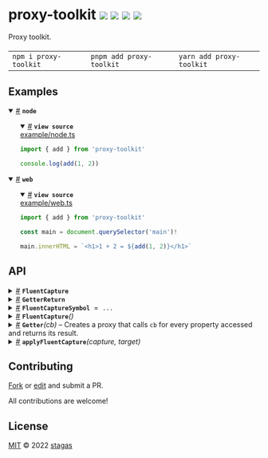 <h1>
proxy-toolkit <a href="https://npmjs.org/package/proxy-toolkit"><img src="https://img.shields.io/badge/npm-v0.1.0-F00.svg?colorA=000"/></a> <a href="src"><img src="https://img.shields.io/badge/loc-34-FFF.svg?colorA=000"/></a> <a href="https://cdn.jsdelivr.net/npm/proxy-toolkit@0.1.0/dist/proxy-toolkit.min.js"><img src="https://img.shields.io/badge/brotli-274b-333.svg?colorA=000"/></a> <a href="LICENSE"><img src="https://img.shields.io/badge/license-MIT-F0B.svg?colorA=000"/></a>
</h1>

<p></p>

Proxy toolkit.

<h4>
<table><tr><td title="Triple click to select and copy paste">
<code>npm i proxy-toolkit </code>
</td><td title="Triple click to select and copy paste">
<code>pnpm add proxy-toolkit </code>
</td><td title="Triple click to select and copy paste">
<code>yarn add proxy-toolkit</code>
</td></tr></table>
</h4>

## Examples

<details id="example$node" title="node" open><summary><span><a href="#example$node">#</a></span>  <code><strong>node</strong></code></summary>  <ul>    <details id="source$node" title="node source code" open><summary><span><a href="#source$node">#</a></span>  <code><strong>view source</strong></code></summary>  <a href="example/node.ts">example/node.ts</a>  <p>

```ts
import { add } from 'proxy-toolkit'

console.log(add(1, 2))
```

</p>
</details></ul></details><details id="example$web" title="web" open><summary><span><a href="#example$web">#</a></span>  <code><strong>web</strong></code></summary>  <ul>    <details id="source$web" title="web source code" open><summary><span><a href="#source$web">#</a></span>  <code><strong>view source</strong></code></summary>  <a href="example/web.ts">example/web.ts</a>  <p>

```ts
import { add } from 'proxy-toolkit'

const main = document.querySelector('main')!

main.innerHTML = `<h1>1 + 2 = ${add(1, 2)}</h1>`
```

</p>
</details></ul></details>

## API

<p>  <details id="FluentCapture$15" title="TypeAlias" ><summary><span><a href="#FluentCapture$15">#</a></span>  <code><strong>FluentCapture</strong></code>    </summary>  <a href="src/proxy-toolkit.ts#L11">src/proxy-toolkit.ts#L11</a>  <ul><p>readonly     [  <code>"get"</code>, string | symbol  ] | readonly     [  <code>"apply"</code>, any  []  ]  []</p>        </ul></details><details id="GetterReturn$1" title="TypeAlias" ><summary><span><a href="#GetterReturn$1">#</a></span>  <code><strong>GetterReturn</strong></code>    </summary>  <a href="src/proxy-toolkit.ts#L1">src/proxy-toolkit.ts#L1</a>  <ul><p>{}</p>        </ul></details><details id="FluentCaptureSymbol$16" title="Variable" ><summary><span><a href="#FluentCaptureSymbol$16">#</a></span>  <code><strong>FluentCaptureSymbol</strong></code>  <span><span>&nbsp;=&nbsp;</span>  <code>...</code></span>  </summary>  <a href="src/proxy-toolkit.ts#L13">src/proxy-toolkit.ts#L13</a>  <ul><p>typeof   <a href="#FluentCaptureSymbol$16">FluentCaptureSymbol</a></p>        </ul></details><details id="FluentCapture$13" title="Function" ><summary><span><a href="#FluentCapture$13">#</a></span>  <code><strong>FluentCapture</strong></code><em>()</em>    </summary>  <a href="src/proxy-toolkit.ts#L15">src/proxy-toolkit.ts#L15</a>  <ul>    <p>      <p><strong>FluentCapture</strong><em>()</em>  &nbsp;=&gt;  <ul>any</ul></p></p>    </ul></details><details id="Getter$6" title="Function" ><summary><span><a href="#Getter$6">#</a></span>  <code><strong>Getter</strong></code><em>(cb)</em>     &ndash; Creates a proxy that calls <code>cb</code> for every property accessed and returns its result.</summary>  <a href="src/proxy-toolkit.ts#L8">src/proxy-toolkit.ts#L8</a>  <ul>    <p>    <details id="cb$9" title="Function" ><summary><span><a href="#cb$9">#</a></span>  <code><strong>cb</strong></code><em>(key)</em>    </summary>    <ul>    <p>    <details id="key$12" title="Parameter" ><summary><span><a href="#key$12">#</a></span>  <code><strong>key</strong></code>    </summary>    <ul><p>string</p>        </ul></details>  <p><strong>cb</strong><em>(key)</em>  &nbsp;=&gt;  <ul><a href="#T$8">T</a></ul></p></p>    </ul></details>  <p><strong>Getter</strong>&lt;<span>T</span>&gt;<em>(cb)</em>  &nbsp;=&gt;  <ul><a href="#GetterReturn$1">GetterReturn</a>&lt;<a href="#T$8">T</a>&gt;</ul></p></p>    </ul></details><details id="applyFluentCapture$17" title="Function" ><summary><span><a href="#applyFluentCapture$17">#</a></span>  <code><strong>applyFluentCapture</strong></code><em>(capture, target)</em>    </summary>  <a href="src/proxy-toolkit.ts#L33">src/proxy-toolkit.ts#L33</a>  <ul>    <p>    <details id="capture$19" title="Parameter" ><summary><span><a href="#capture$19">#</a></span>  <code><strong>capture</strong></code>    </summary>    <ul><p><a href="#FluentCapture$13">FluentCapture</a></p>        </ul></details><details id="target$20" title="Parameter" ><summary><span><a href="#target$20">#</a></span>  <code><strong>target</strong></code>    </summary>    <ul><p>any</p>        </ul></details>  <p><strong>applyFluentCapture</strong><em>(capture, target)</em>  &nbsp;=&gt;  <ul>any</ul></p></p>    </ul></details></p>

## Contributing

[Fork](https://github.com/stagas/proxy-toolkit/fork) or [edit](https://github.dev/stagas/proxy-toolkit) and submit a PR.

All contributions are welcome!

## License

<a href="LICENSE">MIT</a> &copy; 2022 [stagas](https://github.com/stagas)
